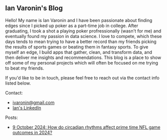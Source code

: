 ## Ian Varonin's Blog

Hello! My name is Ian Varonin and I have been passionate about finding edges since I picked up poker as a part-time job in college. After graduating, I took a shot a playing poker profressionally (wasn't for me) and eventually found my passion in data science. I love to compete, which these days tends to mean trying to have a better record than my friends picking the results of sports games or beating them in fantasy sports. To give myself an edge, I build apps that gather, clean, and transform data, and then deliver me insights and recommendations. This blog is a place to show off some of my personal projects which will often be focused on me trying to beat my friends.

If you'd like to be in touch, please feel free to reach out via the contact info listed below. 

Contact: 
- ivaronin@gmail.com
- [Ian's LinkedIn](https://www.linkedin.com/in/ianvaronin/)

Posts:
- [9 October 2024: How do circadian rhythms affect prime time NFL game outcomes in 2024?](https://ivaronin.github.io/2024/10/09/nfl_circadian_rhythm.html)
